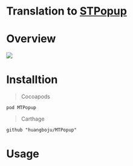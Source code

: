 
# Translation to [STPopup](https://github.com/kevin0571/STPopup)
# Overview

![](https://github.com/huangboju/SwiftySTPopup/blob/master/2017-03-21%2020_24_31.gif)

# Installtion

> Cocoapods

`pod MTPopup`

> Carthage

`github "huangboju/MTPopup"`

# Usage
